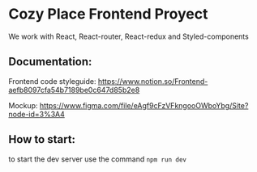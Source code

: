 # Cozy Place Frontend Proyect

We work with React, React-router, React-redux and Styled-components

## Documentation:

Frontend code styleguide: https://www.notion.so/Frontend-aefb8097cfa54b7189be0c647d85b2e8

Mockup: https://www.figma.com/file/eAgf9cFzVFkngooOWboYbg/Site?node-id=3%3A4

## How to start:

to start the dev server use the command
`npm run dev`
